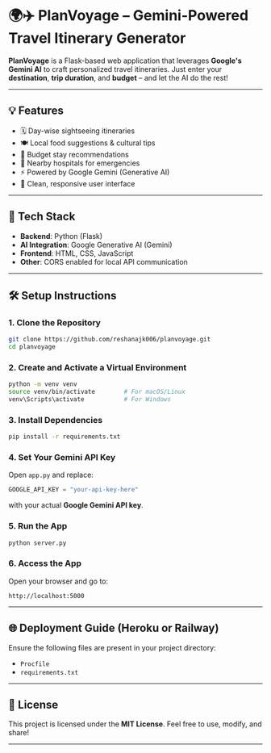 # 🌍✈️ PlanVoyage – Gemini-Powered Travel Itinerary Generator

**PlanVoyage** is a Flask-based web application that leverages **Google's Gemini AI** to craft personalized travel itineraries. Just enter your **destination**, **trip duration**, and **budget** – and let the AI do the rest!

---

## 💡 Features

* 🗓️ Day-wise sightseeing itineraries
* 🍽️ Local food suggestions & cultural tips
* 🏨 Budget stay recommendations
* 🏥 Nearby hospitals for emergencies
* ⚡ Powered by Google Gemini (Generative AI)
* 📱 Clean, responsive user interface

---

## 🚀 Tech Stack

* **Backend**: Python (Flask)
* **AI Integration**: Google Generative AI (Gemini)
* **Frontend**: HTML, CSS, JavaScript
* **Other**: CORS enabled for local API communication

---

## 🛠️ Setup Instructions

### 1. Clone the Repository

```bash
git clone https://github.com/reshanajk006/planvoyage.git
cd planvoyage
```

### 2. Create and Activate a Virtual Environment

```bash
python -m venv venv
source venv/bin/activate        # For macOS/Linux
venv\Scripts\activate           # For Windows
```

### 3. Install Dependencies

```bash
pip install -r requirements.txt
```

### 4. Set Your Gemini API Key

Open `app.py` and replace:

```python
GOOGLE_API_KEY = "your-api-key-here"
```

with your actual **Google Gemini API key**.

### 5. Run the App

```bash
python server.py
```

### 6. Access the App

Open your browser and go to:

```
http://localhost:5000
```

---

## 🌐 Deployment Guide (Heroku or Railway)

Ensure the following files are present in your project directory:

* `Procfile`
* `requirements.txt`

---

## 📄 License

This project is licensed under the **MIT License**.
Feel free to use, modify, and share!

---

